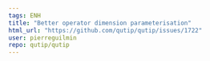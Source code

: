 ```yaml
---
tags: ENH
title: "Better operator dimension parameterisation"
html_url: "https://github.com/qutip/qutip/issues/1722"
user: pierreguilmin
repo: qutip/qutip
---
```


